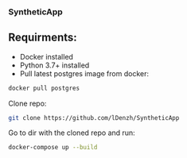 ### SyntheticApp
 
## Requirments:
- Docker installed
- Python 3.7+ installed
- Pull latest postgres image from docker:
```bash
docker pull postgres
```
Clone repo:
```bash
git clone https://github.com/lDenzh/SyntheticApp
```
Go to dir with the cloned repo and run:
```bash
docker-compose up --build
```

